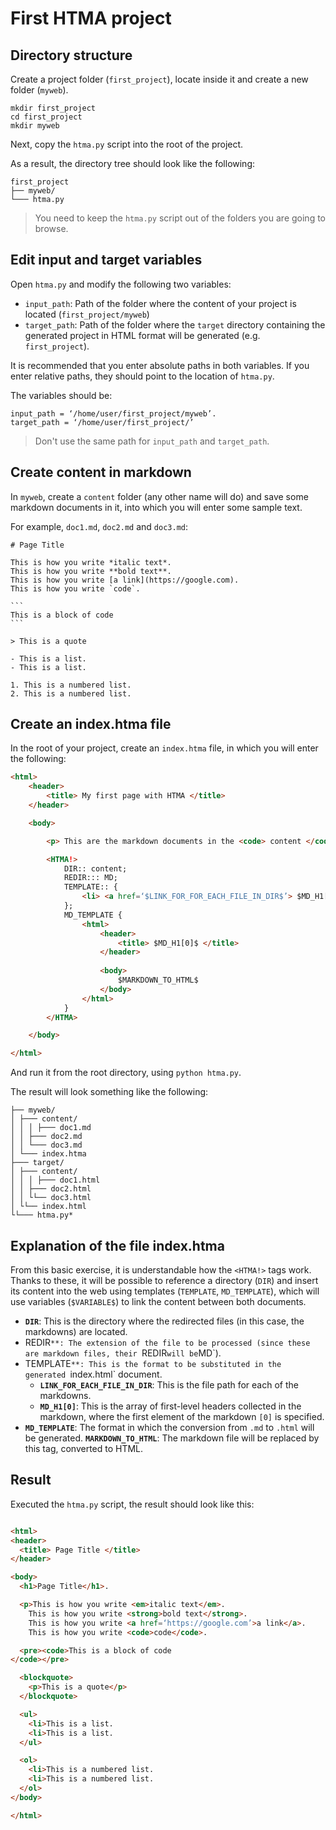 # First HTMA project

## Directory structure

Create a project folder (`first_project`), locate inside it and create a new folder (`myweb`). 

``` 
mkdir first_project
cd first_project
mkdir myweb
```

Next, copy the `htma.py` script into the root of the project. 

As a result, the directory tree should look like the following:

```
first_project
├── myweb/
└─── htma.py
```

> You need to keep the `htma.py` script out of the folders you are going to browse. 

## Edit input and target variables

Open `htma.py` and modify the following two variables:

- `input_path`: Path of the folder where the content of your project is located (`first_project/myweb`)
- `target_path`: Path of the folder where the `target` directory containing the generated project in HTML format will be generated (e.g. `first_project`).

It is recommended that you enter absolute paths in both variables. If you enter relative paths, they should point to the location of `htma.py`.

The variables should be: 

```
input_path = ‘/home/user/first_project/myweb’.
target_path = ‘/home/user/first_project/’
```

> Don't use the same path for `input_path` and `target_path`. 

## Create content in markdown

In `myweb`, create a `content` folder (any other name will do) and save some markdown documents in it, into which you will enter some sample text. 

For example, `doc1.md`, `doc2.md` and `doc3.md`:

````
# Page Title

This is how you write *italic text*.
This is how you write **bold text**.
This is how you write [a link](https://google.com).
This is how you write `code`.

```
This is a block of code
```

> This is a quote

- This is a list.
- This is a list.

1. This is a numbered list.
2. This is a numbered list.
````

## Create an index.htma file

In the root of your project, create an `index.htma` file, in which you will enter the following:

``` html
<html>
    <header>
        <title> My first page with HTMA </title>
    </header>

    <body>

        <p> This are the markdown documents in the <code> content </code> directory: </p> 

        <HTMA!>
            DIR:: content;
            REDIR::: MD;
            TEMPLATE:: {
                <li> <a href=‘$LINK_FOR_FOR_EACH_FILE_IN_DIR$’> $MD_H1[0]$</a> 
            };
            MD_TEMPLATE {
                <html>
                    <header>
                        <title> $MD_H1[0]$ </title>
                    </header>
                    
                    <body>
                        $MARKDOWN_TO_HTML$
                    </body>
                </html>
            }
        </HTMA>

    </body> 

</html>
```

And run it from the root directory, using `python htma.py`.

The result will look something like the following:

```
├── myweb/
│ ├─── content/
│ │ │ ├─── doc1.md
│ │ ├─── doc2.md
│ │ └─── doc3.md
│ └─── index.htma
├─── target/
│ ├─── content/
│ │ │ ├─── doc1.html
│ │ ├─── doc2.html
│ │ └└── doc3.html
│ └└── index.html
└└─── htma.py*
``` 


## Explanation of the file index.htma

From this basic exercise, it is understandable how the `<HTMA!>` tags work. Thanks to these, it will be possible to reference a directory (`DIR`) and insert its content into the web using templates (`TEMPLATE`, `MD_TEMPLATE`), which will use variables (`$VARIABLE$`) to link the content between both documents.

- **`DIR`**: This is the directory where the redirected files (in this case, the markdowns) are located.
-  REDIR`**: The extension of the file to be processed (since these are markdown files, their `REDIR` will be `MD`).
-  TEMPLATE`**: This is the format to be substituted in the generated `index.html` document. 
    - **`LINK_FOR_EACH_FILE_IN_DIR`**: This is the file path for each of the markdowns. 
    - **`MD_H1[0]`**: This is the array of first-level headers collected in the markdown, where the first element of the markdown `[0]` is specified.
- **`MD_TEMPLATE`**: The format in which the conversion from `.md` to `.html` will be generated.
    **`MARKDOWN_TO_HTML`**: The markdown file will be replaced by this tag, converted to HTML.

## Result

Executed the `htma.py` script, the result should look like this:

``` html

<html>
<header>
  <title> Page Title </title>
</header>

<body>
  <h1>Page Title</h1>.

  <p>This is how you write <em>italic text</em>.
    This is how you write <strong>bold text</strong>.
    This is how you write <a href=‘https://google.com’>a link</a>.
    This is how you write <code>code</code>.

  <pre><code>This is a block of code
</code></pre>

  <blockquote>
    <p>This is a quote</p>
  </blockquote>

  <ul>
    <li>This is a list.
    <li>This is a list.
  </ul>

  <ol>
    <li>This is a numbered list.
    <li>This is a numbered list.
  </ol>
</body>

</html>

```


